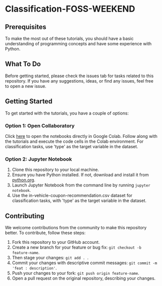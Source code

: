 # Classification-FOSS-WEEKEND

## Prerequisites
To make the most out of these tutorials, you should have a basic understanding of programming concepts and have some experience with Python.

## What To Do
Before getting started, please check the issues tab for tasks related to this repository. If you have any suggestions, ideas, or find any issues, feel free to open a new issue.

## Getting Started
To get started with the tutorials, you have a couple of options:

### Option 1: Open Collaboratory
Click [here](https://colab.research.google.com/) to open the notebooks directly in Google Colab. Follow along with the tutorials and execute the code cells in the Colab environment. For classification tasks, use 'type' as the target variable in the dataset.

### Option 2: Jupyter Notebook
1. Clone this repository to your local machine.
2. Ensure you have Python installed. If not, download and install it from [python.org](https://www.python.org/).
3. Launch Jupyter Notebook from the command line by running `jupyter notebook`.
4. Use the in-vehicle-coupon-recommendation.csv dataset for classification tasks, with 'type' as the target variable in the dataset.

## Contributing
We welcome contributions from the community to make this repository better. To contribute, follow these steps:
1. Fork this repository to your GitHub account.
2. Create a new branch for your feature or bug fix: `git checkout -b feature-name`.
3. Then stage your changes: `git add . `.
4. Commit your changes with descriptive commit messages: `git commit -m 'feat : description'`.
5. Push your changes to your fork: `git push origin feature-name`.
6. Open a pull request on the original repository, describing your changes.
